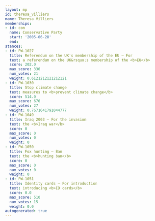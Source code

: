 ```yaml
---
layout: mp
id: theresa_villiers
name: Theresa Villiers
memberships:
- id: con
  name: Conservative Party
  start: '2005-06-28'
  end: 
stances:
- id: PW-1027
  title: Referendum on the UK's membership of the EU — For
  text: a referendum on the UK&rsquo;s membership of the <b>EU</b>
  score: 202.0
  max_score: 330
  num_votes: 21
  weight: 0.6121212121212121
- id: PW-1030
  title: Stop climate change
  text: measures to <b>prevent climate change</b>
  score: 514.0
  max_score: 670
  num_votes: 27
  weight: 0.7671641791044777
- id: PW-1049
  title: Iraq 2003 — For the invasion
  text: the <b>Iraq war</b>
  score: 0
  max_score: 0
  num_votes: 0
  weight: 0
- id: PW-1050
  title: Fox hunting — Ban
  text: the <b>hunting ban</b>
  score: 0
  max_score: 0
  num_votes: 0
  weight: 0
- id: PW-1051
  title: Identity cards — For introduction
  text: introducing <b>ID cards</b>
  score: 0.0
  max_score: 510
  num_votes: 15
  weight: 0.0
autogenerated: true
---
```

